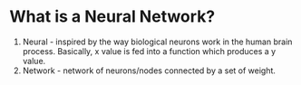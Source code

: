 # What is a Neural Network?
1. Neural - inspired by the way biological neurons work in the human brain process. Basically, x value is fed into a function which produces a y value.
2. Network - network of neurons/nodes connected by a set of weight. 


